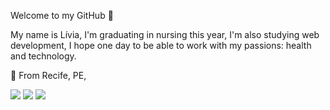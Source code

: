 Welcome to my GitHub 👋

My name is Lívia, I'm graduating in nursing this year, I'm also studying web development, I hope one day to be able to work with my passions: health and technology.

📍 From Recife, PE, 

![](https://github-profile-summary-cards.vercel.app/api/cards/profile-details?username=liviaemb&theme=monokai)
![](https://github-profile-summary-cards.vercel.app/api/cards/stats?username=liviaemb&theme=monokai)
![](https://github-profile-summary-cards.vercel.app/api/cards/repos-per-language?username=liviaemb&theme=monokai)


